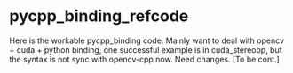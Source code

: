 # pycpp_binding_refcode
Here is the workable pycpp_binding code. Mainly want to deal with opencv + cuda + python binding, one successful example is in cuda_stereobp, but the syntax is not sync with opencv-cpp now. Need changes. [To be cont.]
